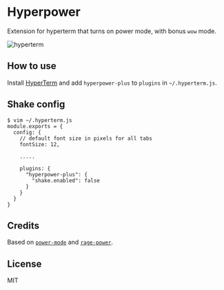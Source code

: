
# Hyperpower

Extension for hyperterm that turns on power mode, with bonus `wow` mode.

![hyperterm](https://cloud.githubusercontent.com/assets/13041/16820268/13c9bfe6-4905-11e6-8fe4-baf8fc8d9293.gif)

## How to use

Install [HyperTerm](https://hyperterm.org) and add `hyperpower-plus`
to `plugins` in `~/.hyperterm.js`.

## Shake config

```
$ vim ~/.hyperterm.js
module.exports = {
  config: {
    // default font size in pixels for all tabs
    fontSize: 12,

    .....

    plugins: {
      "hyperpower-plus": {
        "shake.enabled": false
      }
    }
  }
}
```

## Credits

Based on [`power-mode`](https://atom.io/packages/power-mode) and
[`rage-power`](https://github.com/itszero/rage-power).

## License

MIT
